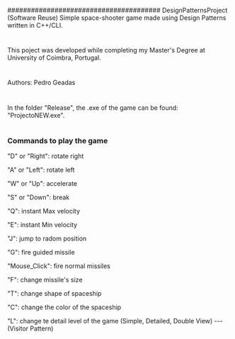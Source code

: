 ####################################### DesignPatternsProject (Software Reuse)
Simple space-shooter game made using Design Patterns written in C++/CLI.
#
This poject was developed while completing my Master's Degree at University of Coimbra, Portugal.
#
Authors: Pedro Geadas
#
#
In the folder "Release", the .exe of the game can be found: "ProjectoNEW.exe".
#

### Commands to play the game
"D" or "Right": rotate right

"A" or "Left": rotate left

"W" or "Up": accelerate

"S" or "Down": break

"Q": instant Max velocity

"E": instant Min velocity

"J": jump to radom position

"G": fire guided missile

"Mouse_Click": fire normal missiles

"F": change missile's size

"T": change shape of spaceship

"C": change the color of the spaceship

"L": change te detail level of the game (Simple, Detailed, Double View)
--- (Visitor Pattern)
